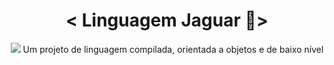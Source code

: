 <h1 align=center> 
  < Linguagem Jaguar 🐯> 
</h1>
<p align=center>
  <img src = "https://github.com/caue-alves/Linguagem-Jaguar/blob/master/img/jaguar.png?raw=true">
Um projeto de linguagem compilada, orientada a objetos e de baixo nível
    </p>
